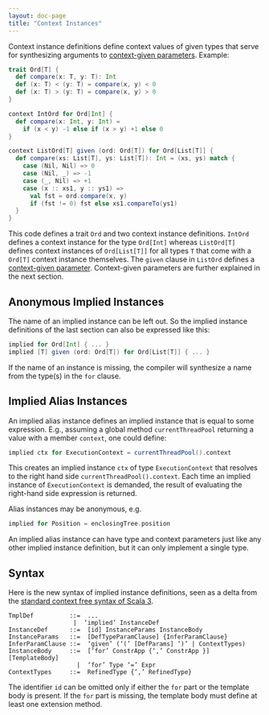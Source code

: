 ```yaml
---
layout: doc-page
title: "Context Instances"
---
```


Context instance definitions define context values of given types
that serve for synthesizing arguments to [context-given parameters](./inferable-params.html). Example:

```scala
trait Ord[T] {
  def compare(x: T, y: T): Int
  def (x: T) < (y: T) = compare(x, y) < 0
  def (x: T) > (y: T) = compare(x, y) > 0
}

context IntOrd for Ord[Int] {
  def compare(x: Int, y: Int) =
    if (x < y) -1 else if (x > y) +1 else 0
}

context ListOrd[T] given (ord: Ord[T]) for Ord[List[T]] {
  def compare(xs: List[T], ys: List[T]): Int = (xs, ys) match {
    case (Nil, Nil) => 0
    case (Nil, _) => -1
    case (_, Nil) => +1
    case (x :: xs1, y :: ys1) =>
      val fst = ord.compare(x, y)
      if (fst != 0) fst else xs1.compareTo(ys1)
  }
}
```
This code defines a trait `Ord` and two context instance definitions. `IntOrd` defines
a context instance for the type `Ord[Int]` whereas `ListOrd[T]` defines context
instances of `Ord[List[T]]` for all types `T` that come with a `Ord[T]` context instance themselves.
The `given` clause in `ListOrd` defines a [context-given parameter](./inferable-params.html).
Context-given parameters are further explained in the next section.

## Anonymous Implied Instances

The name of an implied instance can be left out. So the implied instance definitions
of the last section can also be expressed like this:
```scala
implied for Ord[Int] { ... }
implied [T] given (ord: Ord[T]) for Ord[List[T]] { ... }
```
If the name of an instance is missing, the compiler will synthesize a name from
the type(s) in the `for` clause.

## Implied Alias Instances

An implied alias instance defines an implied instance that is equal to some expression. E.g., assuming a global method `currentThreadPool` returning a value with a member `context`, one could define:
```scala
implied ctx for ExecutionContext = currentThreadPool().context
```
This creates an implied instance `ctx` of type `ExecutionContext` that resolves to the right hand side `currentThreadPool().context`. Each time an implied instance of `ExecutionContext` is demanded, the result of evaluating the right-hand side expression is returned.

Alias instances may be anonymous, e.g.
```scala
implied for Position = enclosingTree.position
```
An implied alias instance can have type and context parameters just like any other implied instance definition, but it can only implement a single type.

## Syntax

Here is the new syntax of implied instance definitions, seen as a delta from the [standard context free syntax of Scala 3](http://dotty.epfl.ch/docs/internals/syntax.html).
```
TmplDef          ::=  ...
                  |  ‘implied’ InstanceDef
InstanceDef      ::=  [id] InstanceParams InstanceBody
InstanceParams   ::=  [DefTypeParamClause] {InferParamClause}
InferParamClause ::=  ‘given’ (‘(’ [DefParams] ‘)’ | ContextTypes)
InstanceBody     ::=  [‘for’ ConstrApp {‘,’ ConstrApp }] [TemplateBody]
                   |  ‘for’ Type ‘=’ Expr
ContextTypes     ::=  RefinedType {‘,’ RefinedType}
```
The identifier `id` can be omitted only if either the `for` part or the template body is present.
If the `for` part is missing, the template body must define at least one extension method.
